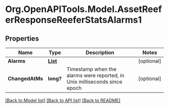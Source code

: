 # Org.OpenAPITools.Model.AssetReeferResponseReeferStatsAlarms1
## Properties

Name | Type | Description | Notes
------------ | ------------- | ------------- | -------------
**Alarms** | [**List<AssetReeferResponseReeferStatsAlarms>**](AssetReeferResponseReeferStatsAlarms.md) |  | [optional] 
**ChangedAtMs** | **long?** | Timestamp when the alarms were reported, in Unix milliseconds since epoch | [optional] 

[[Back to Model list]](../README.md#documentation-for-models) [[Back to API list]](../README.md#documentation-for-api-endpoints) [[Back to README]](../README.md)

